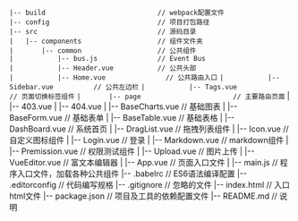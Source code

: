 `|-- build                            // webpack配置文件`    
`|-- config                           // 项目打包路径`    
`|-- src                              // 源码目录`   
`|   |-- components                   // 组件文件夹`   
`|       |-- common                   // 公共组件`   
`|           |-- bus.js           	  // Event Bus`  
`|           |-- Header.vue           // 公共头部`    
`|           |-- Home.vue           	// 公共路由入口`
`|           |-- Sidebar.vue          // 公共左边栏`
`|           |-- Tags.vue           	// 页面切换标签组件`
`|       |-- page                   	// 主要路由页面`
|           |-- 403.vue
|           |-- 404.vue
|           |-- BaseCharts.vue       // 基础图表
|           |-- BaseForm.vue         // 基础表单
|           |-- BaseTable.vue        // 基础表格
|           |-- DashBoard.vue        // 系统首页
|           |-- DragList.vue         // 拖拽列表组件
|           |-- Icon.vue			 // 自定义图标组件
|           |-- Login.vue          	 // 登录
|           |-- Markdown.vue         // markdown组件
|           |-- Premission.vue       // 权限测试组件
|           |-- Upload.vue           // 图片上传
|           |-- VueEditor.vue        // 富文本编辑器
|   |-- App.vue                      // 页面入口文件
|   |-- main.js                      // 程序入口文件，加载各种公共组件
|-- .babelrc                         // ES6语法编译配置
|-- .editorconfig                    // 代码编写规格
|-- .gitignore                       // 忽略的文件
|-- index.html                       // 入口html文件
|-- package.json                     // 项目及工具的依赖配置文件
|-- README.md                        // 说明

